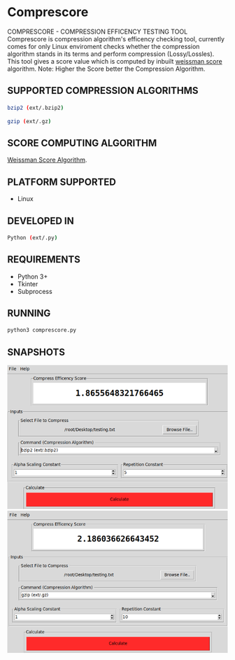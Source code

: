 # Comprescore
COMPRESCORE - COMPRESSION EFFICENCY TESTING TOOL
Comprescore is compression algorithm's efficency checking tool, currently comes for only Linux enviroment checks whether the compression algorithm stands in its terms and perform compression (Lossy/Lossles).
This tool gives a score value which is computed by inbuilt [weissman score](https://en.wikipedia.org/wiki/Weissman_score#:~:text=The%20Weissman%20score%20is%20a%20fictional%20efficiency%20metric%20for%20lossless%20compression%20applications.) algorithm.
Note: Higher the Score better the Compression Algorithm.

## SUPPORTED COMPRESSION ALGORITHMS
```bash
bzip2 (ext/.bzip2)
```
```bash
gzip (ext/.gz)
```

## SCORE COMPUTING ALGORITHM
[Weissman Score Algorithm](https://en.wikipedia.org/wiki/Weissman_score#:~:text=The%20Weissman%20score%20is%20a%20fictional%20efficiency%20metric%20for%20lossless%20compression%20applications.).

## PLATFORM SUPPORTED
- Linux

## DEVELOPED IN
```bash
Python (ext/.py)
```
## REQUIREMENTS
- Python 3+
- Tkinter
- Subprocess
## RUNNING
```bash
python3 comprescore.py
```
## SNAPSHOTS
![Snapshot 1](https://github.com/Hyper-Programmer/Comprescore/blob/master/Snapshots/Screenshot%20(50).png)
![Snapshot 2](https://github.com/Hyper-Programmer/Comprescore/blob/master/Snapshots/Screenshot%20(51).png)
